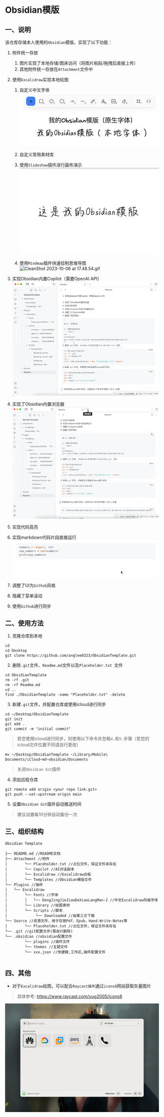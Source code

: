 # Obsidian模版

## 一、说明

该仓库存储本人使用的`Obsidian`模版，实现了以下功能：

1. 附件统一存放
	1. 图片实现了本地存储/图床访问（将图片粘贴/拖拽后直接上传）
	2. 其他附件统一存放在`Attachment`文件中
2. 使用`Excalidraw`实现本地绘图
	1. 自定义中文字体
		![CleanShot 2023-10-06 at 17.20.53@2x.png](https://raw.githubusercontent.com/anglee0323/Picbed/main/CleanShot%202023-10-06%20at%2017.20.53%402x.png)
		
	2. 自定义常用素材库
	3. 使用`Slideshow`插件进行画布演示 
		![CleanShot 2023-10-06 at 17.40.13.gif](https://raw.githubusercontent.com/anglee0323/Picbed/main/CleanShot%202023-10-06%20at%2017.40.13.gif)

	4. 使用`Mindmap`插件快速绘制思维导图
		![CleanShot 2023-10-06 at 17.48.54.gif](https://raw.githubusercontent.com/anglee2002/Picbed/main/CleanShot%202023-10-06%20at%2017.48.54.gif)


3. 实现Obsidian内置Copilot（需要OpenAI API）
 ![CleanShot 2023-10-06 at 17.53.44.gif](https://raw.githubusercontent.com/anglee0323/Picbed/main/CleanShot%202023-10-06%20at%2017.53.44.gif)

4. 实现了Obsidian内置浏览器
   ![CleanShot 2023-10-06 at 17.58.14.gif](https://raw.githubusercontent.com/anglee0323/Picbed/main/CleanShot%202023-10-06%20at%2017.58.14.gif)

5. 实现代码高亮
6. 实现markdown代码片段直接运行
   ![CleanShot 2023-10-06 at 18.01.45.gif](https://raw.githubusercontent.com/anglee0323/Picbed/main/CleanShot%202023-10-06%20at%2018.01.45.gif)
7. 调整了UI为`Github`风格
8. 隐藏了菜单滚动
9. 使用`Github`进行同步
## 二、使用方法

1. 克隆仓库到本地
``` shell
cd 
cd Desktop
git clone https://github.com/anglee0323/ObsidianTemplate.git
```
2. 删除`.git`文件、`Readme.md`文件以及`Placeholder.txt `文件
``` shell
cd ObsidianTemplate
rm -rf .git
rm -rf Readme.md
cd ..
find ./ObsidianTemplate -name "Placeholder.txt" -delete
```
3. 新建`.git`文件，并配置仓库或使用icloud进行同步
``` shell
cd ~/Desktop/ObsidianTemplate
git init 
git add .
git commit -m "initial commit"
```

>若您使用icloud进行同步，则使用以下命令并忽略`4.`和`5.`步骤（若您的icloud文件位置不同请自行更改）

```shell
mv ~/Desktop/ObsidianTemplate ~/Library/Mobile\ Documents/iCloud~md~obsidian/Documents
```

> 关闭`Obsidian Git`插件

4. 添加远程仓库

``` shell
git remote add origin <your repo link.git>
git push --set-upstream origin main
```

5. 设置`Obsidian Git`插件自动推送时间

> 建议设置每10分钟自动备份一次


## 三、组织结构

```
Obsidian Template

├── README.md //README文档
├── Attachment //附件
│	     └── Placeholder.txt //占位文件，保证文件夹存在
│	     └── Copilot //AI对话副本
│	     └── Excalidraw //Excalidraw白板
│	     └── Templates //Obsidian模版文件
└── Plugins //插件
│   └── Excalidraw 
│        └── Fonts //字体
│	     │   └── DongJingJieJiaoDeXiaoLangMan-2 //中文Excalidraw风格字体
│        └── Library //绘图素材
│        └── Scripts //脚本
│             └── Downloaded //由第三方下载
└── Source //资源文件，用于存放Pdf，Epub，Hand-Write-Notes等
│	     └── Placeholder.txt //占位文件，保证文件夹存在
└── .git //git配置文件(需自行删除)
└── .obsidian //obsidian配置文件
	     └── plugins //插件文件
	     └── themes //主题文件
	     └── xxx.json //快捷键,工作区,插件配置文件
	 
```
## 四、其他

* 对于`Excalidraw`绘图，可以配合`Raycast插件`通过`icons8`网站获取矢量图片
> 具体参考: https://www.raycast.com/yug2005/icons8

![效果展示](https://raw.githubusercontent.com/anglee0323/Picbed/main/CleanShot%202023-10-06%20at%2017.03.49%402x.png)




